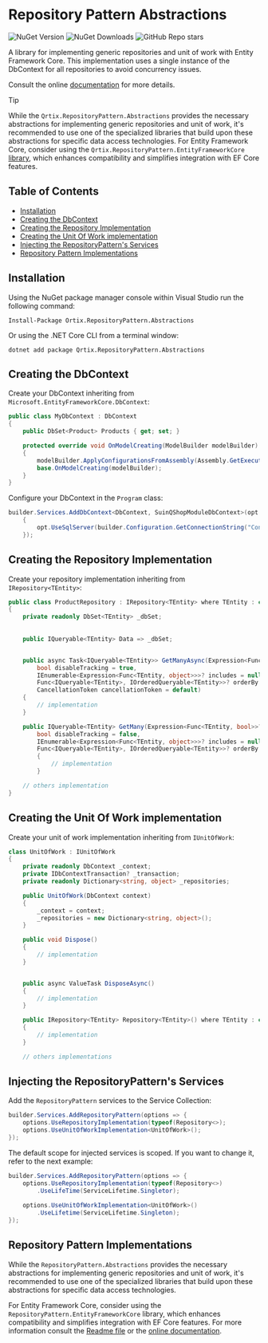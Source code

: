 # Repository Pattern Abstractions

![NuGet Version](https://img.shields.io/nuget/v/Qrtix.RepositoryPattern.Abstractions?style=flat&logo=nuget)
![NuGet Downloads](https://img.shields.io/nuget/dt/Qrtix.RepositoryPattern.Abstractions?style=flat&logo=nuget)
![GitHub Repo stars](https://img.shields.io/github/stars/carlosjortiz/RepositoryPattern?style=flat&logo=github)

A library for implementing generic repositories and unit of work with Entity Framework Core.
This implementation uses a single instance of the DbContext for all repositories to avoid concurrency issues.

Consult the online [documentation](https://carlosjortiz.github.io/RepositoryPattern/) for more details.

> [!Tip]
> While the `Qrtix.RepositoryPattern.Abstractions` provides the necessary abstractions for implementing generic
> repositories and unit of work, it's recommended to use one of the specialized libraries that build upon these
> abstractions for specific data access technologies. For Entity Framework Core, consider using 
> the `Qrtix.RepositoryPattern.EntityFrameworkCore` [library](https://carlosjortiz.github.io/RepositoryPattern/docs/efcore/getting-started.html), 
> which enhances compatibility and simplifies integration with
> EF Core features.

## Table of Contents

- [Installation](#installation)
- [Creating the DbContext](#creating-the-dbcontext)
- [Creating the Repository Implementation](#creating-the-repository-implementation)
- [Creating the Unit Of Work implementation](#creating-the-unit-of-work-implementation)
- [Injecting the RepositoryPattern's Services](#injecting-the-repositorypatterns-services)
- [Repository Pattern Implementations](#repository-pattern-implementations)

## Installation

Using the NuGet package manager console within Visual Studio run the following command:

```
Install-Package Ortix.RepositoryPattern.Abstractions
```

Or using the .NET Core CLI from a terminal window:

```
dotnet add package Qrtix.RepositoryPattern.Abstractions
```

## Creating the DbContext

Create your DbContext inheriting from `Microsoft.EntityFrameworkCore.DbContext`:

```csharp
public class MyDbContext : DbContext
{
    public DbSet<Product> Products { get; set; }  

    protected override void OnModelCreating(ModelBuilder modelBuilder)
	{
		modelBuilder.ApplyConfigurationsFromAssembly(Assembly.GetExecutingAssembly());
		base.OnModelCreating(modelBuilder);
	}
}
```

Configure your DbContext in the `Program` class:

```csharp
builder.Services.AddDbContext<DbContext, SuinQShopModuleDbContext>(opt =>
    {
        opt.UseSqlServer(builder.Configuration.GetConnectionString("ConnectionString"));
    });
```

## Creating the Repository Implementation

Create your repository implementation inheriting from `IRepository<TEntity>`:

```csharp
public class ProductRepository : IRepository<TEntity> where TEntity : class
{
	private readonly DbSet<TEntity> _dbSet;
	
    
    public IQueryable<TEntity> Data => _dbSet;


	public async Task<IQueryable<TEntity>> GetManyAsync(Expression<Func<TEntity, bool>>? filters = null,
		bool disableTracking = true,
		IEnumerable<Expression<Func<TEntity, object>>>? includes = null,
		Func<IQueryable<TEntity>, IOrderedQueryable<TEntity>>? orderBy = null,
		CancellationToken cancellationToken = default)
	{
		// implementation
	}

	public IQueryable<TEntity> GetMany(Expression<Func<TEntity, bool>>? filters = null,
		bool disableTracking = false,
		IEnumerable<Expression<Func<TEntity, object>>>? includes = null,
		Func<IQueryable<TEntity>, IOrderedQueryable<TEntity>>? orderBy = null)
		{
            // implementation
        }

	// others implementation 
}
```

## Creating the Unit Of Work implementation

Create your unit of work implementation inheriting from `IUnitOfWork`:

```csharp
class UnitOfWork : IUnitOfWork
{
	private readonly DbContext _context;
	private IDbContextTransaction? _transaction;
	private readonly Dictionary<string, object> _repositories;

	public UnitOfWork(DbContext context)
	{
		_context = context;
		_repositories = new Dictionary<string, object>();
	}

	public void Dispose()
	{
		// implementation
	}


	public async ValueTask DisposeAsync()
	{
		// implementation
	}

	public IRepository<TEntity> Repository<TEntity>() where TEntity : class
	{
		// implementation
	}

	// others implementations
```

## Injecting the RepositoryPattern's Services

Add the `RepositoryPattern` services to the Service Collection:

```csharp
builder.Services.AddRepositoryPattern(options => {
    options.UseRepositoryImplementation(typeof(Repository<>);
    options.UseUnitOfWorkImplementation<UnitOfWork>();
});
```

The default scope for injected services is scoped. If you want to change it, refer to the next example:

```csharp
builder.Services.AddRepositoryPattern(options => {
    options.UseRepositoryImplementation(typeof(Repository<>)
		.UseLifeTime(ServiceLifetime.Singletor);
        
    options.UseUnitOfWorkImplementation<UnitOfWork>()
        .UseLifetime(ServiceLifetime.Singleton);
});
```

## Repository Pattern Implementations

While the `RepositoryPattern.Abstractions` provides the necessary abstractions for implementing generic repositories and
unit of work, it's recommended to use one of the specialized libraries that build upon these abstractions for specific
data access technologies.

For Entity Framework Core, consider using the `RepositoryPattern.EntityFrameworkCore` library, which enhances
compatibility and simplifies integration with EF Core features. For more information consult
the [Readme file](../RepositoryPattern.EntityFrameworkCore/README.md) or
the [online documentation](https://carlosjortiz.github.io/RepositoryPattern/docs/efcore/introduction.html).
